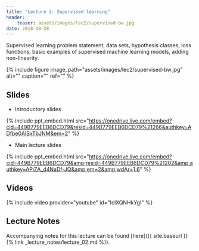 ```yaml
---
title: "Lecture 2: Supervised learning"
header:
    teaser: assets/images/lec2/supervised-bw.jpg
date: 2018-10-28
---
```


Supervised learning problem statement, data sets, hypothesis classes, loss
functions, basic examples of supervised machine learning models, adding
non-linearity.

{% include figure
image_path="assets/images/lec2/supervised-bw.jpg"
alt="" caption="" ref=""
%}

## Slides

- Introductory slides

{% include ppt_embed.html src="https://onedrive.live.com/embed?cid=449B779EEB6DCD79&resid=449B779EEB6DCD79%21266&authkey=ADfbe0AlSxTbJNM&em=2" %}

- Main lecture slides

{% include ppt_embed.html src="https://onedrive.live.com/embed?cid=449B779EEB6DCD79&amp;resid=449B779EEB6DCD79%21202&amp;authkey=APiZA_d4NaDf-JQ&amp;em=2&amp;wdAr=1.6" %}

## Videos

{% include video provider="youtube" id="IclXQNHkYgI" %}

## Lecture Notes

Accompanying notes for this lecture can be found [here]({{ site.baseurl }}{% link _lecture_notes/lecture_02.md %}).
